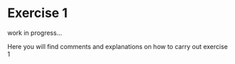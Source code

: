 # Exercise 1

work in progress...

Here you will find comments and explanations on how to carry out exercise 1
